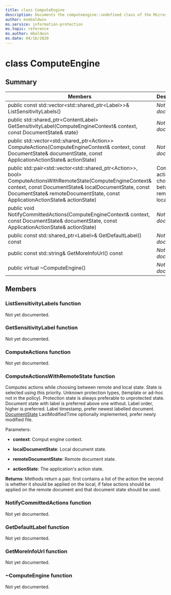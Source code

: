 ```yaml
---
title: class ComputeEngine 
description: Documents the computeengine::undefined class of the Microsoft Information Protection (MIP) SDK.
author: msmbaldwin
ms.service: information-protection
ms.topic: reference
ms.author: mbaldwin
ms.date: 04/16/2020
---
```


# class ComputeEngine 
  
## Summary
 Members                        | Descriptions                                
--------------------------------|---------------------------------------------
public const std::vector\<std::shared_ptr\<Label\>\>& ListSensitivityLabels()  | _Not yet documented._
public std::shared_ptr\<ContentLabel\> GetSensitivityLabel(ComputeEngineContext& context, const DocumentState& state)  | _Not yet documented._
public std::vector\<std::shared_ptr\<Action\>\> ComputeActions(ComputeEngineContext& context, const DocumentState& documentState, const ApplicationActionState& actionState)  | _Not yet documented._
public std::pair\<std::vector\<std::shared_ptr\<Action\>\>, bool\> ComputeActionsWithRemoteState(ComputeEngineContext& context, const DocumentState& localDocumentState, const DocumentState& remoteDocumentState, const ApplicationActionState& actionState)  |  Computes actions while choosing between remote and local state.
public void NotifyCommittedActions(ComputeEngineContext& context, const DocumentState& documentState, const ApplicationActionState& actionState)  | _Not yet documented._
public const std::shared_ptr\<Label\>& GetDefaultLabel() const  | _Not yet documented._
public const std::string& GetMoreInfoUrl() const  | _Not yet documented._
public virtual ~ComputeEngine()  | _Not yet documented._
  
## Members
  
### ListSensitivityLabels function
Not yet documented.

  
### GetSensitivityLabel function
Not yet documented.

  
### ComputeActions function
Not yet documented.

  
### ComputeActionsWithRemoteState function
Computes actions while choosing between remote and local state.
State is selected using this priority. Unknown protection types, (template or ad-hoc not in the policy). Protection state is always preferable to unprotected state. Document state with label is preferred above one without. Label order, higher is preferred. Label timestamp, prefer newest labelled document. [DocumentState](class_mip_documentstate.md) LastModifiedTime optionally implemented, prefer newly modified file.

Parameters:  
* **context**: Comput engine context. 


* **localDocumentState**: Local document state. 


* **remoteDocumentState**: Remote document state. 


* **actionState**: The application's action state.



  
**Returns**: Methods return a pair. first contains a list of the action the second is whether it should be applied on the local, if false actions should be applied on the remote document and that document state should be used.
  
### NotifyCommittedActions function
Not yet documented.

  
### GetDefaultLabel function
Not yet documented.

  
### GetMoreInfoUrl function
Not yet documented.

  
### ~ComputeEngine function
Not yet documented.
